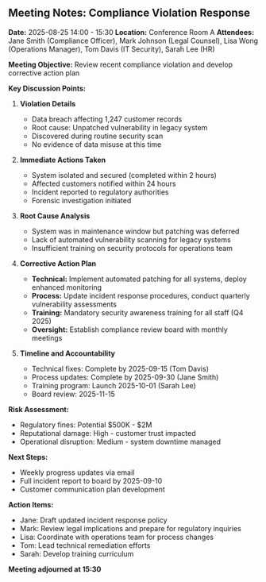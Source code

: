 ## Meeting Notes: Compliance Violation Response

**Date:** 2025-08-25 14:00 - 15:30
**Location:** Conference Room A
**Attendees:** Jane Smith (Compliance Officer), Mark Johnson (Legal Counsel), Lisa Wong (Operations Manager), Tom Davis (IT Security), Sarah Lee (HR)

**Meeting Objective:** Review recent compliance violation and develop corrective action plan

**Key Discussion Points:**

1. **Violation Details**
   - Data breach affecting 1,247 customer records
   - Root cause: Unpatched vulnerability in legacy system
   - Discovered during routine security scan
   - No evidence of data misuse at this time

2. **Immediate Actions Taken**
   - System isolated and secured (completed within 2 hours)
   - Affected customers notified within 24 hours
   - Incident reported to regulatory authorities
   - Forensic investigation initiated

3. **Root Cause Analysis**
   - System was in maintenance window but patching was deferred
   - Lack of automated vulnerability scanning for legacy systems
   - Insufficient training on security protocols for operations team

4. **Corrective Action Plan**
   - **Technical:** Implement automated patching for all systems, deploy enhanced monitoring
   - **Process:** Update incident response procedures, conduct quarterly vulnerability assessments
   - **Training:** Mandatory security awareness training for all staff (Q4 2025)
   - **Oversight:** Establish compliance review board with monthly meetings

5. **Timeline and Accountability**
   - Technical fixes: Complete by 2025-09-15 (Tom Davis)
   - Process updates: Complete by 2025-09-30 (Jane Smith)
   - Training program: Launch 2025-10-01 (Sarah Lee)
   - Board review: 2025-11-15

**Risk Assessment:**
- Regulatory fines: Potential $500K - $2M
- Reputational damage: High - customer trust impacted
- Operational disruption: Medium - system downtime managed

**Next Steps:**
- Weekly progress updates via email
- Full incident report to board by 2025-09-10
- Customer communication plan development

**Action Items:**
- Jane: Draft updated incident response policy
- Mark: Review legal implications and prepare for regulatory inquiries
- Lisa: Coordinate with operations team for process changes
- Tom: Lead technical remediation efforts
- Sarah: Develop training curriculum

**Meeting adjourned at 15:30**